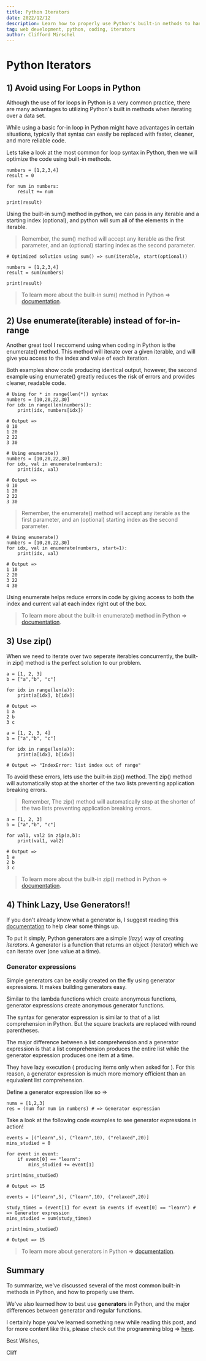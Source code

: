 ```yaml
---
title: Python Iterators 
date: 2022/12/12
description: Learn how to properly use Python's built-in methods to handle iterators. 
tag: web development, python, coding, iterators
author: Clifford Mirschel
---
```


# Python Iterators

## 1) Avoid using For Loops in Python

Although the use of for loops in Python is a very common practice, there are many advantages to utilizing Python's built in methods when iterating over a data set.

While using a basic for-in loop in Python might have advantages in certain situations, typically that syntax can easily be replaced with faster, cleaner, and more reliable code. 

Lets take a look at the most common for loop syntax in Python, then we will optimize the code using built-in methods.


```
numbers = [1,2,3,4]
result = 0

for num in numbers:
    result += num

print(result)
```

Using the built-in sum() method in python, we can pass in any iterable and a starting index (optional), and python will sum all of the elements in the iterable.

> Remember, the sum() method will accept any iterable as the first parameter, and an (optional) starting index as the second parameter.
```
# Optimized solution using sum() => sum(iterable, start(optional))

numbers = [1,2,3,4]
result = sum(numbers)

print(result)
```

> To learn more about the built-in sum() method in Python => [documentation](https://www.programiz.com/python-programming/methods/built-in/sum).

## 2) Use enumerate(iterable) instead of for-in-range

Another great tool I reccomend using when coding in Python is the enumerate() method. This method will iterate over a given iterable, and will give you access to the index and value of each iteration. 

Both examples show code producing identical output, however, the second example using enumerate() greatly reduces the risk of errors and provides cleaner, readable code.

```
# Using for * in range(len(*)) syntax
numbers = [10,20,22,30]
for idx in range(len(numbers)):
    print(idx, numbers[idx])

# Output =>  
0 10
1 20
2 22
3 30

```

```
# Using enumerate()
numbers = [10,20,22,30]
for idx, val in enumerate(numbers):
    print(idx, val)

# Output =>
0 10
1 20
2 22
3 30
```

> Remember, the enumerate() method will accept any iterable as the first parameter, and an (optional) starting index as the second parameter.

```
# Using enumerate()
numbers = [10,20,22,30]
for idx, val in enumerate(numbers, start=1):
    print(idx, val)

# Output =>
1 10
2 20
3 22
4 30
```
Using enumerate helps reduce errors in code by giving access to both the index and current val at each index right out of the box.

> To learn more about the built-in enumerate() method in Python => [documentation](https://www.programiz.com/python-programming/methods/built-in/enumerate).

## 3) Use zip()

When we need to iterate over two seperate iterables concurrently, the built-in zip() method is the perfect solution to our problem.



```
a = [1, 2, 3]
b = ["a","b", "c"]

for idx in range(len(a)):
    print(a[idx], b[idx])

# Output =>  
1 a
2 b
3 c
```

```
a = [1, 2, 3, 4]
b = ["a","b", "c"]

for idx in range(len(a)):
    print(a[idx], b[idx])

# Output => "IndexError: list index out of range"  
```

To avoid these errors, lets use the built-in zip() method. The zip() method will automatically stop at the shorter of the two lists preventing application breaking errors. 

> Remember, The zip() method will automatically stop at the shorter of the two lists preventing application breaking errors.

```
a = [1, 2, 3]
b = ["a","b", "c"]

for val1, val2 in zip(a,b):
    print(val1, val2)

# Output =>  
1 a
2 b
3 c  
```

> To learn more about the built-in zip() method in Python => [documentation](https://www.programiz.com/python-programming/methods/built-in/zip).

## 4) Think Lazy, Use Generators!!

If you don't already know what a generator is, I suggest reading this [documentation](https://www.programiz.com/python-programming/generator) to help clear some things up. 

To put it simply, Python generators are a simple (_lazy_) way of creating _iterators_. A generator is a function that returns an object (iterator) which we can iterate over (one value at a time).

### Generator expressions   

Simple generators can be easily created on the fly using generator expressions. It makes building generators easy.

Similar to the lambda functions which create anonymous functions, generator expressions create anonymous generator functions.

The syntax for generator expression is similar to that of a list comprehension in Python. But the square brackets are replaced with round parentheses.

The major difference between a list comprehension and a generator expression is that a list comprehension produces the entire list while the generator expression produces one item at a time.

They have lazy execution ( producing items only when asked for ). For this reason, a generator expression is much more memory efficient than an equivalent list comprehension.

Define a generator expression like so => 

```
nums = [1,2,3]
res = (num for num in numbers) # => Generator expression
```

Take a look at the following code examples to see generator expressions in action!
```
events = [("learn",5), ("learn",10), ("relaxed",20)]
mins_studied = 0

for event in event:
    if event[0] == "learn":
        mins_studied += event[1]

print(mins_studied)

# Output => 15
```

```
events = [("learn",5), ("learn",10), ("relaxed",20)]

study_times = (event[1] for event in events if event[0] == "learn") # => Generator expression
mins_studied = sum(study_times)

print(mins_studied)

# Output => 15
``` 

> To learn more about generators in Python => [documentation](https://www.programiz.com/python-programming/generator).
## Summary

To summarize, we've discussed several of the most common built-in methods in Python, and how to properly use them. 

We've also learned how to best use **generators** in Python, and the major differences between generator and regular functions. 

I certainly hope you've learned something new while reading this post, and for more content like this, please check out the programming blog  => [here](https://www.cliffmirschel.io/posts). 

Best Wishes, 

Cliff